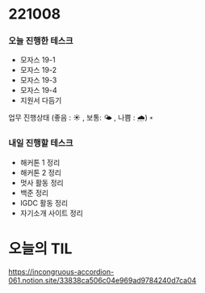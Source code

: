 # 221008

### 오늘 진행한 테스크

- 모자스 19-1
- 모자스 19-2
- 모자스 19-3
- 모자스 19-4
- 지원서 다듬기

업무 진행상태 (좋음 : ☀ , 보통: 🌤 , 나쁨 : 🌧)
`☀`

### 내일 진행할 테스크

- 해커톤 1 정리
- 해커톤 2 정리
- 멋사 활동 정리
- 백준 정리
- IGDC 활동 정리
- 자기소개 사이트 정리

# 오늘의 TIL

https://incongruous-accordion-061.notion.site/33838ca506c04e969ad9784240d7ca04
